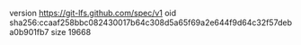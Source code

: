 version https://git-lfs.github.com/spec/v1
oid sha256:ccaaf258bbc082430017b64c308d5a65f69a2e644f9d64c32f57deba0b901fb7
size 19668
